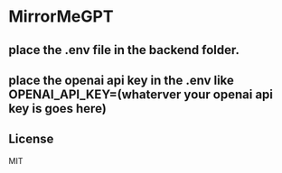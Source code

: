 # MirrorMeGPT

## place the .env file in the backend folder. 
## place the openai api key in the .env like OPENAI_API_KEY=(whaterver your openai api key is goes here)


## License
 MIT
